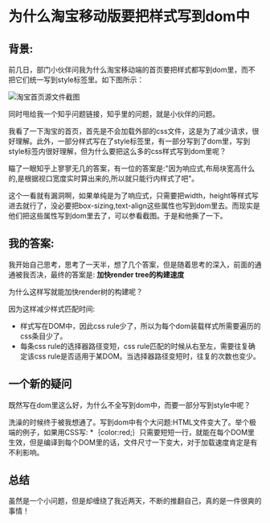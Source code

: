 # 为什么淘宝移动版要把样式写到dom中

## 背景:

前几日，部门小伙伴问我为什么淘宝移动端的首页要把样式都写到dom里，而不把它们统一写到style标签里。如下图所示：

![淘宝首页源文件截图](https://raw.githubusercontent.com/yaojijiayou/blog/master/img/1.png)

同时甩给我一个知乎问题链接，知乎里的问题，就是小伙伴的问题。

我看了一下淘宝的首页，首先是不会加载外部的css文件，这是为了减少请求，很好理解。此外，一部分样式写在了style标签里，有一部分写到了dom里，写到style标签内很好理解，但为什么要把这么多的css样式写到dom里呢？

瞄了一眼知乎上寥寥无几的答案，有一位的答案是:"因为响应式,布局块宽高什么的,是根据视口宽度实时算出来的,所以就只能行内样式了吧"。

这个一看就有漏洞啊，如果单纯是为了响应式，只需要把width，height等样式写进去就行了，没必要把box-sizing,text-align这些属性也写到dom里去。而现实是他们把这些属性写到dom里去了，可以参看截图。于是和他撕了一下。

## 我的答案:

我开始自己思考，思考了一天半，想了几个答案，但是随着思考的深入，前面的通通被我否决，最终的答案是: **加快render tree的构建速度**

为什么这样写就能加快render树的构建呢？

因为这样减少样式匹配时间:
* 样式写在DOM中，因此css rule少了，所以为每个dom装载样式所需要遍历的css条目少了。
* 每条css rule的选择器路径变短，css rule匹配的时候从右至左，需要往复确定该css rule是否适用于某DOM。当选择器路径变短时，往复的次数也变少。

## 一个新的疑问

既然写在dom里这么好，为什么不全写到dom中，而要一部分写到style中呢？

洗澡的时候终于被我想通了。写到dom中有个大问题:HTML文件变大了。举个极端的例子，如果用CSS写: *｛color:red;｝只需要短短一行，就能在每个DOM里生效，但是编译到每个DOM里的话，文件尺寸一下变大，对于加载速度肯定是有不利影响。

## 总结

虽然是一个小问题，但是却缠绕了我近两天，不断的推翻自己，真的是一件很爽的事情！





